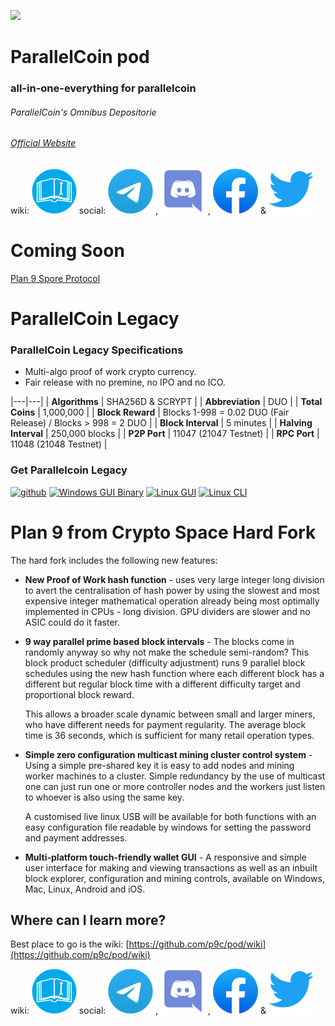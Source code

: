 [![](https://raw.githubusercontent.com/p9c/pod/master/pkg/gui/logo/logo_small.svg)](https://p9c.github.io/pod/) 
# ParallelCoin pod

### all-in-one-everything for parallelcoin

###### ParallelCoin's Omnibus Depositorie

###### [Official Website](https://parallelcoin.info)

wiki: [![](docs/wiki.svg)](https://github.com/p9c/pod/wiki) social: [![](docs/telegram.svg)](https://t.me/ParallelCoinPlan9) , [![](docs/discord.svg)](https://discord.gg/yB9sYmm3cZ) , [![](docs/fb.svg)](https://www.facebook.com/parallelcoin) & [![](docs/twitter.svg)](https://twitter.com/parallelcoinduo) 

# Coming Soon

[Plan 9 Spore Protocol](https://github.com/p9c/pod/wiki/The-Spore-Protocol)

# ParallelCoin Legacy

### ParallelCoin Legacy Specifications

- Multi-algo proof of work crypto currency.
- Fair release with no premine, no IPO and no ICO.

|---|---|
| **Algorithms** | SHA256D & SCRYPT |
| **Abbreviation** | DUO |
| **Total Coins** | 1,000,000 |
| **Block Reward** | Blocks 1-998 = 0.02 DUO (Fair Release) / Blocks > 998 = 2 DUO |
| **Block Interval** | 5 minutes |
| **Halving Interval** | 250,000 blocks |
| **P2P Port** | 11047 (21047 Testnet) |
| **RPC Port** | 11048 (21048 Testnet) |


### Get Parallelcoin Legacy

[![github](https://raw.githubusercontent.com/thecreation/brand-icons/master/src/svg/github.svg)](https://github.com/p9c/pod/tree/master/legacy)
[![Windows GUI Binary](https://raw.githubusercontent.com/thecreation/brand-icons/master/src/svg/windows.svg)](https://download.parallelcoin.io/Parallelcoin-qt-v1.2.0.0-Win.zip)
[![Linux GUI](https://raw.githubusercontent.com/thecreation/brand-icons/master/src/svg/linux.svg)](https://github.com/p9c/pod/releases/download/v1.2.0/parallelcoin-qt-x86_64.AppImage)
[![Linux CLI](https://raw.githubusercontent.com/cmedinam/scripts/033106979fc7e58a6d363efe52236ef07a55de08/linux/custom/focal-fossa/usr/share/icons/HighContrast/scalable/places/network-server.svg)](https://github.com/p9c/pod/releases/download/1.2.0/parallelcoind-x86_64.AppImage)

# Plan 9 from Crypto Space Hard Fork

The hard fork includes the following new features:

- **New Proof of Work hash function** - uses very large integer long 
  division to avert the centralisation of hash power by using
  the slowest and most expensive integer mathematical operation
  already being most optimally implemented in CPUs - long division. 
  GPU dividers are slower and no ASIC could do it faster.
  
- **9 way parallel prime based block intervals** - The blocks come
  in randomly anyway so why not make the schedule semi-random?
  This block product scheduler (difficulty adjustment) runs 9
  parallel block schedules using the new hash function where each
  different block has a different but regular block time with a
  different difficulty target and proportional block reward. 
 
  This allows a broader scale dynamic between small and larger 
  miners, who have different needs for payment regularity.
  The average block time is 36 seconds, which is sufficient
  for many retail operation types.
  
- **Simple zero configuration multicast mining cluster control 
  system** - Using a simple pre-shared key it is easy to add nodes 
  and mining worker machines to a cluster. Simple redundancy by
  the use of multicast one can just run one or more controller
  nodes and the workers just listen to whoever is also using the
  same key. 
  
  A customised live linux USB will be available for 
  both functions with an easy configuration file readable by
  windows for setting the password and payment addresses.

- **Multi-platform touch-friendly wallet GUI** - A responsive and
  simple user interface for making and viewing transactions
  as well as an inbuilt block explorer, configuration and mining
  controls, available on Windows, Mac, Linux, Android and iOS.

## Where can I learn more?

Best place to go is the wiki: [https://github.com/p9c/pod/wiki](https://github.com/p9c/pod/wiki)

wiki: [![](docs/wiki.svg)](https://github.com/p9c/pod/wiki) social: [![](docs/telegram.svg)](https://t.me/ParallelCoinPlan9) , [![](docs/discord.svg)](https://discord.gg/yB9sYmm3cZ) , [![](docs/fb.svg)](https://www.facebook.com/parallelcoin) & [![](docs/twitter.svg)](https://twitter.com/parallelcoinduo) 
